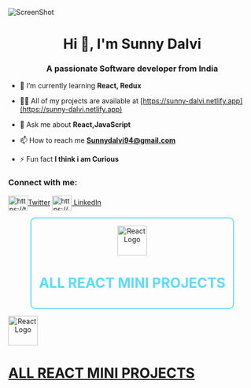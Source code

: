 ![ScreenShot](https://images.pexels.com/photos/2312369/pexels-photo-2312369.jpeg?auto=compress&cs=tinysrgb&w=1260&h=750&dpr=1)
<h1 align="center">Hi 👋, I'm Sunny Dalvi</h1>
<h3 align="center">A passionate Software developer from India</h3>

- 🌱 I’m currently learning **React, Redux**

- 👨‍💻 All of my projects are available at [https://sunny-dalvi.netlify.app](https://sunny-dalvi.netlify.app)

- 💬 Ask me about **React,JavaScript**

- 📫 How to reach me **Sunnydalvi94@gmail.com**

- ⚡ Fun fact **I think i am Curious**

<h3 align="left">Connect with me:</h3>
<p align="left">
<a href="https://twitter.com/https://twitter.com/sunnydalvi94" target="blank"><img align="center" src="https://raw.githubusercontent.com/rahuldkjain/github-profile-readme-generator/master/src/images/icons/Social/twitter.svg" alt="https://twitter.com/sunnydalvi94" height="30" width="40" />Twitter</a>
<a href="https://linkedin.com/in/https://www.linkedin.com/in/sunny-dalvi2022/" target="blank"><img align="center" src="https://raw.githubusercontent.com/rahuldkjain/github-profile-readme-generator/master/src/images/icons/Social/linked-in-alt.svg" alt="https://www.linkedin.com/in/sunny-dalvi2022/" height="30" width="40" /> LinkedIn </a>
</p>



 <div align="center">
  <a href="https://github.com/sunnydalvi94/react-learning/tree/main/PasswordStrength" target="_blank" style="text-decoration: none; color: inherit;">
    <div style="border: 2px solid #61DAFB; padding: 15px; border-radius: 10px; display: inline-block;">
      <img src="https://reactnative.dev/img/header_logo.svg" alt="React Logo" width="60" height="60"/>
      <h1 style="color: #61DAFB;">ALL REACT MINI PROJECTS</h1>
    </div>
  </a>
</div>

<a  align="center" href="https://github.com/sunnydalvi94/react-learning/tree/main/PasswordStrength" target="blank"> <img src="https://reactnative.dev/img/header_logo.svg" alt="React Logo" width="60" height="60"/>  <h1 style="color: #61DAFB;">ALL REACT MINI PROJECTS</h1> </a>
</p>



